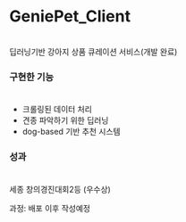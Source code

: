 # GeniePet_Client
<br>
딥러닝기반 강아지 상품 큐레이션 서비스(개발 완료)

### 구현한 기능 <br><br>
<ul>
  <li>크롤링된 데이터 처리</li>
  <li>견종 파악하기 위한 딥러닝</li>
  <li>dog-based 기반 추천 시스템</li>
</ul>

### 성과 <br><br>
세종 창의경진대회2등 (우수상)

과정: 배포 이후 작성예정
